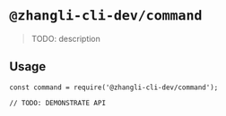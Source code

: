 # `@zhangli-cli-dev/command`

> TODO: description

## Usage

```
const command = require('@zhangli-cli-dev/command');

// TODO: DEMONSTRATE API
```
